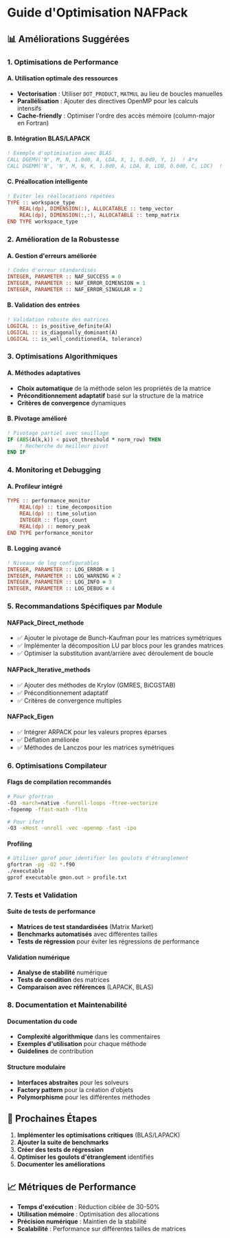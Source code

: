 # Guide d'Optimisation NAFPack

## 📊 Améliorations Suggérées

### 1. **Optimisations de Performance**

#### A. Utilisation optimale des ressources
- **Vectorisation** : Utiliser `DOT_PRODUCT`, `MATMUL` au lieu de boucles manuelles
- **Parallélisation** : Ajouter des directives OpenMP pour les calculs intensifs
- **Cache-friendly** : Optimiser l'ordre des accès mémoire (column-major en Fortran)

#### B. Intégration BLAS/LAPACK
```fortran
! Exemple d'optimisation avec BLAS
CALL DGEMV('N', M, N, 1.0d0, A, LDA, X, 1, 0.0d0, Y, 1)  ! A*x
CALL DGEMM('N', 'N', M, N, K, 1.0d0, A, LDA, B, LDB, 0.0d0, C, LDC)  ! A*B
```

#### C. Préallocation intelligente
```fortran
! Éviter les réallocations répétées
TYPE :: workspace_type
    REAL(dp), DIMENSION(:), ALLOCATABLE :: temp_vector
    REAL(dp), DIMENSION(:,:), ALLOCATABLE :: temp_matrix
END TYPE workspace_type
```

### 2. **Amélioration de la Robustesse**

#### A. Gestion d'erreurs améliorée
```fortran
! Codes d'erreur standardisés
INTEGER, PARAMETER :: NAF_SUCCESS = 0
INTEGER, PARAMETER :: NAF_ERROR_DIMENSION = 1
INTEGER, PARAMETER :: NAF_ERROR_SINGULAR = 2
```

#### B. Validation des entrées
```fortran
! Validation robuste des matrices
LOGICAL :: is_positive_definite(A)
LOGICAL :: is_diagonally_dominant(A)
LOGICAL :: is_well_conditioned(A, tolerance)
```

### 3. **Optimisations Algorithmiques**

#### A. Méthodes adaptatives
- **Choix automatique** de la méthode selon les propriétés de la matrice
- **Préconditionnement adaptatif** basé sur la structure de la matrice
- **Critères de convergence** dynamiques

#### B. Pivotage amélioré
```fortran
! Pivotage partiel avec seuillage
IF (ABS(A(k,k)) < pivot_threshold * norm_row) THEN
    ! Recherche du meilleur pivot
END IF
```

### 4. **Monitoring et Debugging**

#### A. Profileur intégré
```fortran
TYPE :: performance_monitor
    REAL(dp) :: time_decomposition
    REAL(dp) :: time_solution
    INTEGER :: flops_count
    REAL(dp) :: memory_peak
END TYPE performance_monitor
```

#### B. Logging avancé
```fortran
! Niveaux de log configurables
INTEGER, PARAMETER :: LOG_ERROR = 1
INTEGER, PARAMETER :: LOG_WARNING = 2
INTEGER, PARAMETER :: LOG_INFO = 3
INTEGER, PARAMETER :: LOG_DEBUG = 4
```

### 5. **Recommandations Spécifiques par Module**

#### NAFPack_Direct_methode
- ✅ Ajouter le pivotage de Bunch-Kaufman pour les matrices symétriques
- ✅ Implémenter la décomposition LU par blocs pour les grandes matrices
- ✅ Optimiser la substitution avant/arrière avec déroulement de boucle

#### NAFPack_Iterative_methods
- ✅ Ajouter des méthodes de Krylov (GMRES, BiCGSTAB)
- ✅ Préconditionnement adaptatif
- ✅ Critères de convergence multiples

#### NAFPack_Eigen
- ✅ Intégrer ARPACK pour les valeurs propres éparses
- ✅ Déflation améliorée
- ✅ Méthodes de Lanczos pour les matrices symétriques

### 6. **Optimisations Compilateur**

#### Flags de compilation recommandés
```bash
# Pour gfortran
-O3 -march=native -funroll-loops -ftree-vectorize
-fopenmp -ffast-math -flto

# Pour ifort
-O3 -xHost -unroll -vec -openmp -fast -ipo
```

#### Profiling
```bash
# Utiliser gprof pour identifier les goulots d'étranglement
gfortran -pg -O2 *.f90
./executable
gprof executable gmon.out > profile.txt
```

### 7. **Tests et Validation**

#### Suite de tests de performance
- **Matrices de test standardisées** (Matrix Market)
- **Benchmarks automatisés** avec différentes tailles
- **Tests de régression** pour éviter les régressions de performance

#### Validation numérique
- **Analyse de stabilité** numérique
- **Tests de condition** des matrices
- **Comparaison avec références** (LAPACK, BLAS)

### 8. **Documentation et Maintenabilité**

#### Documentation du code
- **Complexité algorithmique** dans les commentaires
- **Exemples d'utilisation** pour chaque méthode
- **Guidelines** de contribution

#### Structure modulaire
- **Interfaces abstraites** pour les solveurs
- **Factory pattern** pour la création d'objets
- **Polymorphisme** pour les différentes méthodes

## 🎯 Prochaines Étapes

1. **Implémenter les optimisations critiques** (BLAS/LAPACK)
2. **Ajouter la suite de benchmarks** 
3. **Créer des tests de régression**
4. **Optimiser les goulots d'étranglement** identifiés
5. **Documenter les améliorations**

## 📈 Métriques de Performance

- **Temps d'exécution** : Réduction ciblée de 30-50%
- **Utilisation mémoire** : Optimisation des allocations
- **Précision numérique** : Maintien de la stabilité
- **Scalabilité** : Performance sur différentes tailles de matrices
